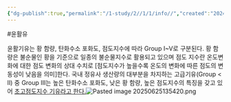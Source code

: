 ```yaml
---
{"dg-publish":true,"permalink":"/1-study/2//1/1/info//","created":"2024-11-20T21:02:28.318+09:00","updated":"2025-06-25T13:54:22.131+09:00"}
---
```


#윤활유


윤활기유는 황 함량, 탄화수소 포화도, 점도지수에 따라 Group I~Ⅴ로 구분된다. 황 함량은 불순물인 황을 기준으로 일종의 불순물지수로 활용되고 있으며 점도 지수란 온도변화에 대한 점도 변화의 상대 수치로 [점도지수가 높을수록 온도의 변화에 따른 점도의 변동성이 낮음을 의미]한다. 국내 정유사 생산량의 대부분을 차지하는 고급기유(Group < Ⅱ) 중 Group Ⅲ는 높은 탄화수소 포화도, 낮은 황 함량, 높은 점도지수의 특징을 갖고 있어 [초고점도지수 기유라고 한다.](4.25_윤활유의%20히든밸류(feat.%20EV용,%20액침냉각).pdf#page=8&selection=167,0,297,1&color=yellow)![Pasted image 20250625135420.png](/img/user/attachments/Pasted%20image%2020250625135420.png)